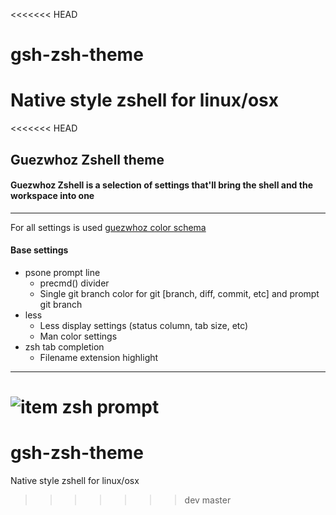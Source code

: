 <<<<<<< HEAD
# gsh-zsh-theme
Native style zshell for linux/osx 
=======
<<<<<<< HEAD
## Guezwhoz Zshell theme
#### Guezwhoz Zshell is a selection of settings that'll bring the shell and the workspace into one
____
For all settings is used [guezwhoz color schema](https://github.com/guesswhozzz/guezwhoz-schema)
#### Base settings
 - psone prompt line
   - precmd() divider
   - Single git branch color for git [branch, diff, commit, etc] and prompt git branch 
 - less
   - Less display settings (status column, tab size, etc)
   - Man color settings
 - zsh tab completion 
   - Filename extension highlight 
____
![item zsh prompt](https://github.com/guesswhozzz/guezwhoz-zshell/blob/master/about/iterm2020-10-21.png)
=======
# gsh-zsh-theme
Native style zshell for linux/osx 
>>>>>>> dev
>>>>>>> master
